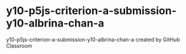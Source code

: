 # y10-p5js-criterion-a-submission-y10-albrina-chan-a
y10-p5js-criterion-a-submission-y10-albrina-chan-a created by GitHub Classroom

